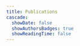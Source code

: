 ```yaml
---
title: Publications
cascade:
  showDate: false
  showAuthorsBadges: true
  showReadingTime: false
---
```

